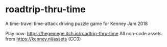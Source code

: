 # roadtrip-thru-time
A time-travel time-attack driving puzzle game for Kenney Jam 2018

Play now: https://hegemege.itch.io/roadtrip-thru-time
All non-code assets from https://kenney.nl/assets (CC0)
